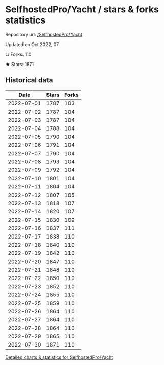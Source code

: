 # SelfhostedPro/Yacht / stars & forks statistics

Repository url: [/SelfhostedPro/Yacht](https://github.com/SelfhostedPro/Yacht)

Updated on Oct 2022, 07

☋ Forks: 110

★ Stars: 1871

## Historical data
| Date | Stars | Forks |
|------|-------|-------|
| 2022-07-01 | 1787 | 103 | 
| 2022-07-02 | 1787 | 104 | 
| 2022-07-03 | 1787 | 104 | 
| 2022-07-04 | 1788 | 104 | 
| 2022-07-05 | 1790 | 104 | 
| 2022-07-06 | 1791 | 104 | 
| 2022-07-07 | 1790 | 104 | 
| 2022-07-08 | 1793 | 104 | 
| 2022-07-09 | 1792 | 104 | 
| 2022-07-10 | 1801 | 104 | 
| 2022-07-11 | 1804 | 104 | 
| 2022-07-12 | 1807 | 105 | 
| 2022-07-13 | 1818 | 107 | 
| 2022-07-14 | 1820 | 107 | 
| 2022-07-15 | 1830 | 109 | 
| 2022-07-16 | 1837 | 111 | 
| 2022-07-17 | 1838 | 110 | 
| 2022-07-18 | 1840 | 110 | 
| 2022-07-19 | 1842 | 110 | 
| 2022-07-20 | 1847 | 110 | 
| 2022-07-21 | 1848 | 110 | 
| 2022-07-22 | 1850 | 110 | 
| 2022-07-23 | 1852 | 110 | 
| 2022-07-24 | 1855 | 110 | 
| 2022-07-25 | 1859 | 110 | 
| 2022-07-26 | 1864 | 110 | 
| 2022-07-27 | 1864 | 110 | 
| 2022-07-28 | 1864 | 110 | 
| 2022-07-29 | 1865 | 110 | 
| 2022-07-30 | 1871 | 110 | 


[Detailed charts & statistics for SelfhostedPro/Yacht](https://reviewgithub.com/rep/SelfhostedPro/Yacht)
